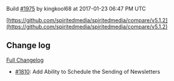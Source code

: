 Build [#1975](https://circleci.com/gh/spiritedmedia/spiritedmedia/1975) by kingkool68 at 2017-01-23 06:47 PM UTC

[https://github.com/spiritedmedia/spiritedmedia/compare/v5.1.2](https://github.com/spiritedmedia/spiritedmedia/compare/v5.1.2)
## Change log
[Full Changelog](https://github.com/spiritedmedia/spiritedmedia/compare/v5.1.1...v5.1.2)

 - [#1810](https://github.com/spiritedmedia/spiritedmedia/pull/1810): Add Ability to Schedule the Sending of Newsletters
